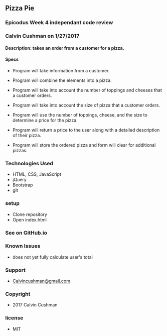 ## Pizza Pie

### Epicodus Week 4 independant code review

### Calvin Cushman on 1/27/2017

#### Description: takes an order from a customer for a pizza.

#### Specs

* Program will take information from a customer.

* Program will combine the elements into a pizza.

* Program will take into account the number of toppings and cheeses that a customer orders.

* Program will take into account the size of pizza that a customer orders.

* Program will use the number of toppings, cheese, and the size to determine a price for the pizza.

* Program will return a price to the user along with a detailed description of their pizza.

* Program will store the ordered pizza and form will clear for additional pizzas. 

### Technologies Used

* HTML, CSS, JavaScript
* jQuery
* Bootstrap
* git

### setup

* Clone repository
* Open index.html

### See on GitHub.io



### Known Issues

* does not yet fully calculate user's total

### Support

* Calvincushman@gmail.com

### Copyright

* 2017 Calvin Cushman

### license

* MIT
